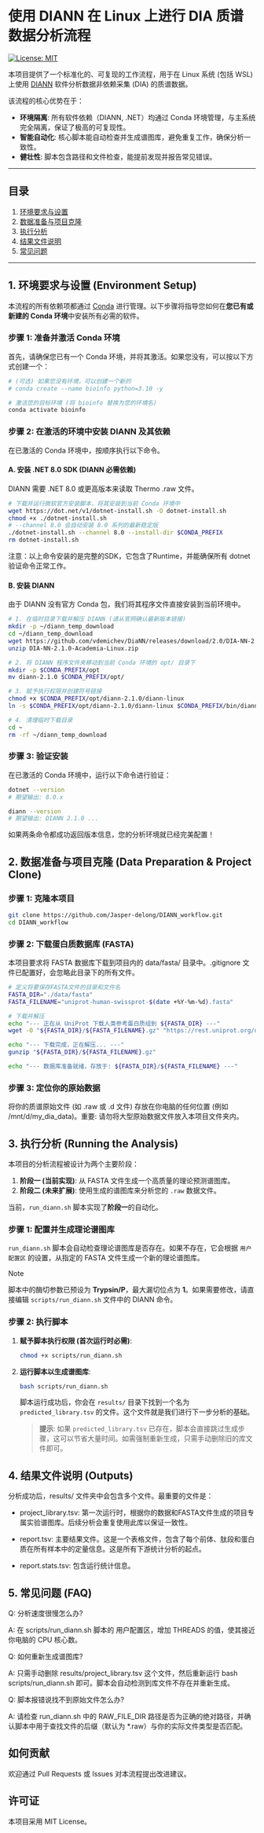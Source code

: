 
# 使用 DIANN 在 Linux 上进行 DIA 质谱数据分析流程
[![License: MIT](https://img.shields.io/badge/License-MIT-yellow.svg)](https://opensource.org/licenses/MIT)

本项目提供了一个标准化的、可复现的工作流程，用于在 Linux 系统 (包括 WSL) 上使用 [DIANN](https://github.com/vdemichev/DiaNN) 软件分析数据非依赖采集 (DIA) 的质谱数据。

该流程的核心优势在于：
- **环境隔离**: 所有软件依赖（DIANN, .NET）均通过 Conda 环境管理，与主系统完全隔离，保证了极高的可复现性。
- **智能自动化**: 核心脚本能自动检查并生成谱图库，避免重复工作，确保分析一致性。
- **健壮性**: 脚本包含路径和文件检查，能提前发现并报告常见错误。

---

## 目录
1. [环境要求与设置](#1-环境要求与设置-environment-setup)
2. [数据准备与项目克隆](#2-数据准备与项目克隆-data-preparation--project-clone)
3. [执行分析](#3-执行分析-running-the-analysis)
4. [结果文件说明](#4-结果文件说明-outputs)
5. [常见问题](#5-常见问题-faq)

---

## 1. 环境要求与设置 (Environment Setup)

本流程的所有依赖项都通过 [Conda](https://docs.conda.io/en/latest/miniconda.html) 进行管理。以下步骤将指导您如何在**您已有或新建的 Conda 环境**中安装所有必需的软件。

### 步骤 1: 准备并激活 Conda 环境

首先，请确保您已有一个 Conda 环境，并将其激活。如果您没有，可以按以下方式创建一个：

```bash
# (可选) 如果您没有环境，可以创建一个新的
# conda create --name bioinfo python=3.10 -y

# 激活您的目标环境 (将 bioinfo 替换为您的环境名)
conda activate bioinfo
```

### 步骤 2: 在激活的环境中安装 DIANN 及其依赖

在已激活的 Conda 环境中，按顺序执行以下命令。

#### A. 安装 .NET 8.0 SDK (DIANN 必需依赖)

DIANN 需要 .NET 8.0 或更高版本来读取 Thermo .raw 文件。

```bash
# 下载并运行微软官方安装脚本，将其安装到当前 Conda 环境中
wget https://dot.net/v1/dotnet-install.sh -O dotnet-install.sh
chmod +x ./dotnet-install.sh
# --channel 8.0 会自动安装 8.0 系列的最新稳定版
./dotnet-install.sh --channel 8.0 --install-dir $CONDA_PREFIX
rm dotnet-install.sh
```
注意：以上命令安装的是完整的SDK，它包含了Runtime，并能确保所有 dotnet 验证命令正常工作。

#### B. 安装 DIANN

由于 DIANN 没有官方 Conda 包，我们将其程序文件直接安装到当前环境中。

```bash
# 1. 在临时目录下载并解压 DIANN (请从官网确认最新版本链接)
mkdir -p ~/diann_temp_download
cd ~/diann_temp_download
wget https://github.com/vdemichev/DiaNN/releases/download/2.0/DIA-NN-2.1.0-Academia-Linux.zip
unzip DIA-NN-2.1.0-Academia-Linux.zip

# 2. 将 DIANN 程序文件夹移动到当前 Conda 环境的 opt/ 目录下
mkdir -p $CONDA_PREFIX/opt
mv diann-2.1.0 $CONDA_PREFIX/opt/

# 3. 赋予执行权限并创建符号链接
chmod +x $CONDA_PREFIX/opt/diann-2.1.0/diann-linux
ln -s $CONDA_PREFIX/opt/diann-2.1.0/diann-linux $CONDA_PREFIX/bin/diann

# 4. 清理临时下载目录
cd ~
rm -rf ~/diann_temp_download
```

### 步骤 3: 验证安装

在已激活的 Conda 环境中，运行以下命令进行验证：

```bash
dotnet --version
# 期望输出: 8.0.x

diann --version
# 期望输出: DIANN 2.1.0 ...
```

如果两条命令都成功返回版本信息，您的分析环境就已经完美配置！

## 2. 数据准备与项目克隆 (Data Preparation & Project Clone)
### 步骤 1: 克隆本项目
```bash
git clone https://github.com/Jasper-delong/DIANN_workflow.git
cd DIANN_workflow
```

### 步骤 2: 下载蛋白质数据库 (FASTA)

本项目要求将 FASTA 数据库下载到项目内的 data/fasta/ 目录中。.gitignore 文件已配置好，会忽略此目录下的所有文件。

```bash
# 定义将要保存FASTA文件的目录和文件名
FASTA_DIR="./data/fasta"
FASTA_FILENAME="uniprot-human-swissprot-$(date +%Y-%m-%d).fasta"

# 下载并解压
echo "--- 正在从 UniProt 下载人类参考蛋白质组到 ${FASTA_DIR} ---"
wget -O "${FASTA_DIR}/${FASTA_FILENAME}.gz" "https://rest.uniprot.org/uniprotkb/stream?compressed=true&download=true&format=fasta&query=%28reviewed%3Atrue%29+AND+%28model_organism%3A9606%29"

echo "--- 下载完成，正在解压... ---"
gunzip "${FASTA_DIR}/${FASTA_FILENAME}.gz"

echo "--- 数据库准备就绪，存放于: ${FASTA_DIR}/${FASTA_FILENAME} ---"
```

### 步骤 3: 定位你的原始数据

将你的质谱原始文件 (如 .raw 或 .d 文件) 存放在你电脑的任何位置 (例如 /mnt/d/my_dia_data)。重要: 请勿将大型原始数据文件放入本项目文件夹内。

## 3. 执行分析 (Running the Analysis)

本项目的分析流程被设计为两个主要阶段：
1.  **阶段一 (当前实现)**: 从 FASTA 文件生成一个高质量的理论预测谱图库。
2.  **阶段二 (未来扩展)**: 使用生成的谱图库来分析您的 `.raw` 数据文件。

当前，`run_diann.sh` 脚本实现了**阶段一**的自动化。

### 步骤 1: 配置并生成理论谱图库

`run_diann.sh` 脚本会自动检查理论谱图库是否存在。如果不存在，它会根据 `用户配置区` 的设置，从指定的 FASTA 文件生成一个新的理论谱图库。

> [!NOTE]
> 脚本中的酶切参数已预设为 **Trypsin/P**，最大漏切位点为 **1**。如果需要修改，请直接编辑 `scripts/run_diann.sh` 文件中的 DIANN 命令。

### 步骤 2: 执行脚本

1.  **赋予脚本执行权限 (首次运行时必需)**:
    ```bash
    chmod +x scripts/run_diann.sh
    ```

2.  **运行脚本以生成谱图库**:
    ```bash
    bash scripts/run_diann.sh
    ```
    脚本运行成功后，你会在 `results/` 目录下找到一个名为 `predicted_library.tsv` 的文件。这个文件就是我们进行下一步分析的基础。

    > **提示**: 如果 `predicted_library.tsv` 已存在，脚本会直接跳过生成步骤，这可以节省大量时间。如需强制重新生成，只需手动删除旧的库文件即可。



## 4. 结果文件说明 (Outputs)

分析成功后，results/ 文件夹中会包含多个文件。最重要的文件是：

- project_library.tsv: 第一次运行时，根据你的数据和FASTA文件生成的项目专属实验谱图库。后续分析会重复使用此库以保证一致性。

- report.tsv: 主要结果文件。这是一个表格文件，包含了每个前体、肽段和蛋白质在所有样本中的定量信息。这是所有下游统计分析的起点。

- report.stats.tsv: 包含运行统计信息。

## 5. 常见问题 (FAQ)

Q: 分析速度很慢怎么办?

A: 在 scripts/run_diann.sh 脚本的 用户配置区，增加 THREADS 的值，使其接近你电脑的 CPU 核心数。

Q: 如何重新生成谱图库?

A: 只需手动删除 results/project_library.tsv 这个文件，然后重新运行 bash scripts/run_diann.sh 即可。脚本会自动检测到库文件不存在并重新生成。

Q: 脚本报错说找不到原始文件怎么办?

A: 请检查 run_diann.sh 中的 RAW_FILE_DIR 路径是否为正确的绝对路径，并确认脚本中用于查找文件的后缀（默认为 *.raw）与你的实际文件类型是否匹配。

## 如何贡献

欢迎通过 Pull Requests 或 Issues 对本流程提出改进建议。

## 许可证

本项目采用 MIT License。

